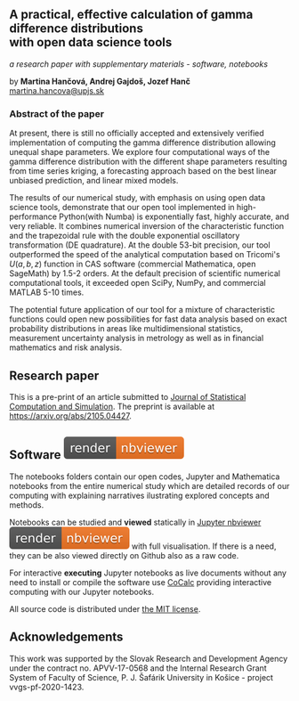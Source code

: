 ## A practical, effective calculation of gamma difference distributions <br> with open data science tools
*a research paper with supplementary materials - software, notebooks*

by **Martina Hančová, Andrej Gajdoš, Jozef Hanč**  
<martina.hancova@upjs.sk>

### Abstract of the paper

At present, there is still no officially accepted and extensively verified implementation of computing the gamma
difference distribution allowing unequal shape parameters. We explore four computational ways of the gamma difference distribution
with the different shape parameters resulting from time series kriging, a forecasting approach based on the best linear unbiased prediction, and linear mixed models.

The results of our numerical study, with emphasis on using open data science tools, demonstrate that our open tool implemented in high-performance Python(with Numba)
is exponentially fast, highly accurate, and very reliable. It combines numerical inversion of the characteristic function and the trapezoidal rule with the double exponential oscillatory transformation (DE quadrature). At the double 53-bit precision, our tool outperformed the speed of the analytical 
computation based on Tricomi's $U(a, b, z)$ function in CAS software (commercial Mathematica, open SageMath) by 1.5-2 orders. At the default precision of scientific numerical computational tools, it exceeded open SciPy, NumPy, and commercial MATLAB 5-10 times. 

The potential future application of our tool for a mixture of characteristic functions could open new possibilities for fast data analysis based on exact probability distributions in areas like multidimensional statistics, measurement uncertainty analysis in metrology as well as in financial mathematics and risk analysis. 

## Research paper 

This is a pre-print of an article submitted to [Journal of Statistical Computation and Simulation](https://www.tandfonline.com/loi/gscs20). The preprint is available at <https://arxiv.org/abs/2105.04427>.

## Software [![render in nbviewer](figures/nbviewer_badge.svg)](https://nbviewer.jupyter.org/github/fdslrm/GDD/tree/main/) 

The notebooks folders contain our open codes, Jupyter and Mathematica notebooks from the entire numerical study which are detailed records of our computing 
with explaining narratives ilustrating explored concepts and methods. 

Notebooks can be studied and **viewed** statically in [Jupyter nbviewer](https://nbviewer.jupyter.org/github/fdslrm/GDD/tree/main/) [![render in nbviewer](figures/nbviewer_badge.svg)](https://nbviewer.jupyter.org/github/fdslrm/GDD/tree/main/) with full visualisation. If there is a need, they can be also viewed directly on Github  also as a raw code. 

For interactive **executing** Jupyter notebooks as live documents without any need to install or compile the software use [CoCalc](https://cocalc.com/) providing interactive computing with our Jupyter notebooks.
 
All source code is distributed under [the MIT license](https://choosealicense.com/licenses/mit/).

## Acknowledgements

This work was supported by the Slovak Research and Development Agency under the contract no. APVV-17-0568 and the Internal Research Grant System of Faculty of Science, P. J. Šafárik University in Košice - project vvgs-pf-2020-1423.
